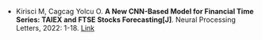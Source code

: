 * Kirisci M, Cagcag Yolcu O. <b>A New CNN-Based Model for Financial Time Series: TAIEX and FTSE Stocks Forecasting[J]</b>. Neural Processing Letters, 2022: 1-18. [Link](https://link.springer.com/article/10.1007/s11063-022-10767-z)
